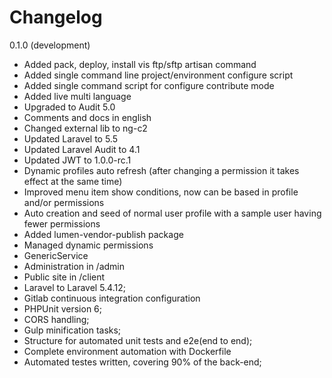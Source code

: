 # Changelog #

0.1.0 (development)
- Added pack, deploy, install vis ftp/sftp artisan command
- Added single command line project/environment configure script
- Added single command script for configure contribute mode
- Added live multi language
- Upgraded to Audit 5.0
- Comments and docs in english
- Changed external lib to ng-c2
- Updated Laravel to 5.5
- Updated Laravel Audit to 4.1
- Updated JWT to 1.0.0-rc.1
- Dynamic profiles auto refresh (after changing a permission it takes effect at the same time)
- Improved menu item show conditions, now can be based in profile and/or permissions
- Auto creation and seed of normal user profile with a sample user having fewer permissions
- Added lumen-vendor-publish package
- Managed dynamic permissions
- GenericService
- Administration in /admin
- Public site in /client
- Laravel to Laravel 5.4.12;
- Gitlab continuous integration configuration
- PHPUnit version 6;
- CORS handling;
- Gulp minification tasks;
- Structure for automated unit tests and e2e(end to end);
- Complete environment automation with Dockerfile
- Automated testes written, covering 90% of the back-end;